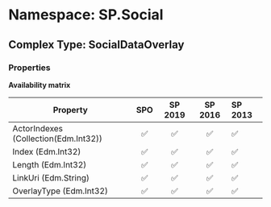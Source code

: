 # Namespace: SP.Social

## Complex Type: SocialDataOverlay

### Properties

**Availability matrix**

Property | SPO | SP 2019 | SP 2016 | SP 2013
----------|:---:|:-------:|:-------:|:-------
ActorIndexes (Collection(Edm.Int32)) | ✅ | ✅ | ✅ | ✅
Index (Edm.Int32) | ✅ | ✅ | ✅ | ✅
Length (Edm.Int32) | ✅ | ✅ | ✅ | ✅
LinkUri (Edm.String) | ✅ | ✅ | ✅ | ✅
OverlayType (Edm.Int32) | ✅ | ✅ | ✅ | ✅
